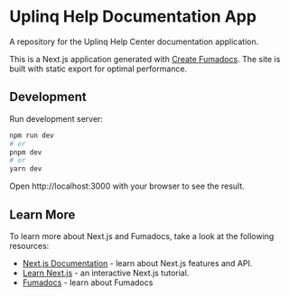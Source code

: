 # Uplinq Help Documentation App

A repository for the Uplinq Help Center documentation application.

This is a Next.js application generated with [Create Fumadocs](https://github.com/fuma-nama/fumadocs). The site is built with static export for optimal performance.

## Development

Run development server:

```bash
npm run dev
# or
pnpm dev
# or
yarn dev
```

Open http://localhost:3000 with your browser to see the result.

## Learn More

To learn more about Next.js and Fumadocs, take a look at the following
resources:

- [Next.js Documentation](https://nextjs.org/docs) - learn about Next.js features and API.
- [Learn Next.js](https://nextjs.org/learn) - an interactive Next.js tutorial.
- [Fumadocs](https://fumadocs.vercel.app) - learn about Fumadocs
